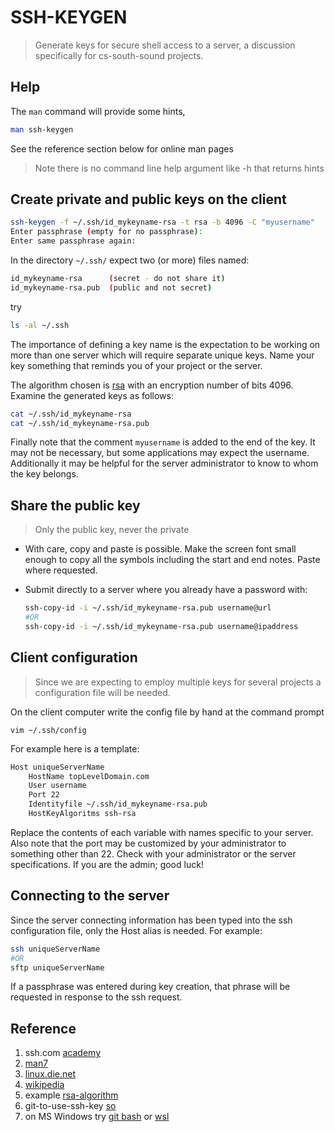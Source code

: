 # SSH-KEYGEN

> Generate keys for secure shell access to a server,
> a discussion specifically for cs-south-sound projects.
## Help

The `man` command will provide some hints, 
```bash
man ssh-keygen
```
See the reference section below for online man pages

> Note there is no command line help argument like -h that returns hints

## Create private and public keys on the client

```bash
ssh-keygen -f ~/.ssh/id_mykeyname-rsa -t rsa -b 4096 -C "myusername"
Enter passphrase (empty for no passphrase):
Enter same passphrase again:
```

In the directory `~/.ssh/` expect two (or more) files named:
```bash
id_mykeyname-rsa      (secret - do not share it)
id_mykeyname-rsa.pub  (public and not secret)
```

try
```bash
ls -al ~/.ssh
```

The importance of defining a key name is the expectation to be working
on more than one server which will require separate unique keys.
Name your key something that reminds you of your project or the server.

The algorithm chosen is [rsa](https://en.wikipedia.org/wiki/RSA_(cryptosystem)) with an encryption number of bits 4096.
Examine the generated keys as follows:

```bash
cat ~/.ssh/id_mykeyname-rsa
cat ~/.ssh/id_mykeyname-rsa.pub
```

Finally note that the comment `myusername` is added to the end of the key.
It may not be necessary, but some applications may expect the username.
Additionally it may be helpful for the server administrator to know to
whom the key belongs.

## Share the public key

> Only the public key, never the private

* With care, copy and paste is possible.  Make the screen font small enough to copy all the symbols including the start and end notes. Paste where requested.
* Submit directly to a server where you already have a password with:

  ```bash
  ssh-copy-id -i ~/.ssh/id_mykeyname-rsa.pub username@url
  #OR
  ssh-copy-id -i ~/.ssh/id_mykeyname-rsa.pub username@ipaddress 
  ```

## Client configuration

> Since we are expecting to employ multiple keys for several projects a configuration file will be needed.

On the client computer write the config file by hand at the command prompt

`vim ~/.ssh/config`

For example here is a template:

```bash
Host uniqueServerName
    HostName topLevelDomain.com
    User username
    Port 22
    Identityfile ~/.ssh/id_mykeyname-rsa.pub
    HostKeyAlgoritms ssh-rsa
```
Replace the contents of each variable with names specific to your
server.  Also note that the port may be customized by your
administrator to something other than 22.  Check with your
administrator or the server specifications. If you are the admin;
good luck!


## Connecting to the server

Since the server connecting information has been typed into the ssh
configuration file, only the Host alias is needed.  For example:

```bash
ssh uniqueServerName
#OR
sftp uniqueServerName
```
If a passphrase was entered during key creation, that phrase will be
requested in response to the ssh request.

## Reference

1. ssh.com [academy](https://www.ssh.com/academy/ssh/keygen)
2. [man7](https://www.man7.org/linux/man-pages/man1/ssh-keygen.1.html)
3. [linux.die.net](https://linux.die.net/man/1/ssh-keygen)
4. [wikipedia](https://en.wikipedia.org/wiki/Ssh-keygen)
5. example [rsa-algorithm](https://justcryptography.com/rsa-algorithm/)
6. git-to-use-ssh-key [so](https://stackoverflow.com/questions/23546865/how-to-configure-command-line-git-to-use-ssh-key)
7. on MS Windows try [git bash](https://gitforwindows.org/) or [wsl](https://learn.microsoft.com/en-us/windows/wsl/)
